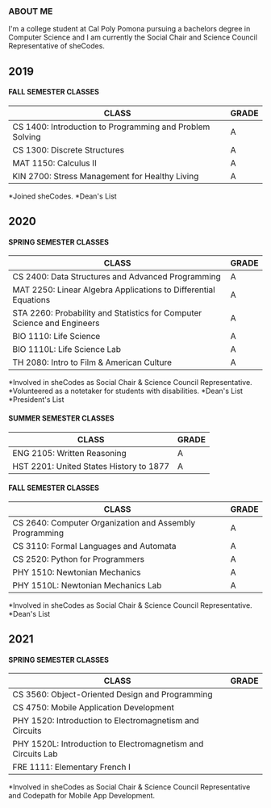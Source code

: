 ### ABOUT ME
I'm a college student at Cal Poly Pomona pursuing a bachelors degree in Computer Science and I am currently the Social Chair and Science Council Representative of sheCodes.

## 2019

#### FALL SEMESTER CLASSES

| CLASS | GRADE |
| ----- | ----- |
| CS 1400: Introduction to Programming and Problem Solving | A |
| CS 1300: Discrete Structures | A |
| MAT 1150: Calculus II | A |
| KIN 2700: Stress Management for Healthy Living | A |

*Joined sheCodes.
*Dean's List

## 2020

#### SPRING SEMESTER CLASSES

| CLASS | GRADE |
| ----- | ----- |
| CS 2400: Data Structures and Advanced Programming | A |
| MAT 2250: Linear Algebra Applications to Differential Equations | A |
| STA 2260: Probability and Statistics for Computer Science and Engineers | A |
| BIO 1110: Life Science | A |
| BIO 1110L: Life Science Lab | A |
| TH 2080: Intro to Film & American Culture | A |

*Involved in sheCodes as Social Chair & Science Council Representative.
*Volunteered as a notetaker for students with disabilities.
*Dean's List
*President's List

#### SUMMER SEMESTER CLASSES

| CLASS | GRADE |
| ----- | ----- |
| ENG 2105: Written Reasoning | A |
| HST 2201: United States History to 1877 | A |

#### FALL SEMESTER CLASSES

| CLASS | GRADE |
| ----- | ----- |
| CS 2640: Computer Organization and Assembly Programming | A |
| CS 3110: Formal Languages and Automata | A |
| CS 2520: Python for Programmers | A |
| PHY 1510: Newtonian Mechanics | A |
| PHY 1510L: Newtonian Mechanics Lab | A |

*Involved in sheCodes as Social Chair & Science Council Representative.
*Dean's List

## 2021

#### SPRING SEMESTER CLASSES

| CLASS | GRADE |
| ----- | ----- |
| CS 3560: Object-Oriented Design and Programming |  |
| CS 4750: Mobile Application Development |  |
| PHY 1520: Introduction to Electromagnetism and Circuits |  |
| PHY 1520L: Introduction to Electromagnetism and Circuits Lab |  |
| FRE 1111: Elementary French I |  |

*Involved in sheCodes as Social Chair & Science Council Representative and Codepath for Mobile App Development.




